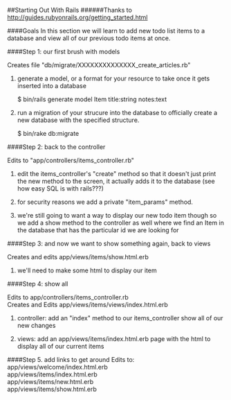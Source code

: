 ##Starting Out With Rails
######Thanks to http://guides.rubyonrails.org/getting_started.html

####Goals
In this section we will learn to add new todo list items to a database 
and view all of our previous todo items at once.

####Step 1: our first brush with models

   Creates file "db/migrate/XXXXXXXXXXXXXX_create_articles.rb"

1. generate a model, or a format for your resource to take once it gets
   inserted into a database

   $ bin/rails generate model Item title:string notes:text

2. run a migration of your strucure into the database to officially 
   create a new database with the specified structure.

   $ bin/rake db:migrate

####Step 2: back to the controller

   Edits to "app/controllers/items_controller.rb"
   
1. edit the items_controller's "create" method so that it doesn't just print 
   the new method to the screen, it actually adds it to the database (see how 
   easy SQL is with rails???)
  
2. for security reasons we add a private "item_params" method. 

3. we're still going to want a way to display our new todo item though
   so we add a show method to the controller as well where we find an Item
   in the database that has the particular id we are looking for

####Step 3: and now we want to show something again, back to views

   Creates and edits app/views/items/show.html.erb
   
1. we'll need to make some html to display our item

####Step 4: show all

   Edits to app/controllers/items_controller.rb  
   Creates and Edits app/views/items/views/index.html.erb
   
1. controller: add an "index" method to our items_controller show all of 
   our new changes

2. views: add an app/views/items/index.html.erb page with the html to display
   all of our current items

####Step 5. add links to get around
   Edits to:  
   app/views/welcome/index.html.erb  
   app/views/items/index.html.erb  
   app/views/items/new.html.erb  
   app/views/items/show.html.erb  
